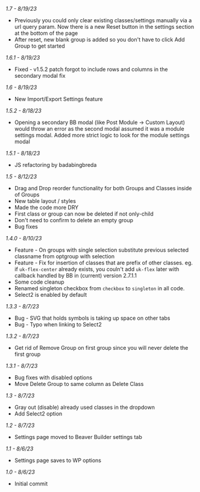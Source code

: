 *1.7 - 8/19/23*
- Previously you could only clear existing classes/settings manually via a url query param. Now there is a new Reset button in the settings section at the bottom of the page
- After reset, new blank group is added so you don't have to click Add Group to get started

*1.6.1 - 8/19/23*
- Fixed - v1.5.2 patch forgot to include rows and columns in the secondary modal fix

*1.6 - 8/19/23*
- New Import/Export Settings feature

*1.5.2 - 8/18/23*
- Opening a secondary BB modal (like Post Module -> Custom Layout) would throw an error as the second modal assumed it was a module settings modal. Added more strict logic to look for the module settings modal

*1.5.1 - 8/18/23*
- JS refactoring by badabingbreda

*1.5 - 8/12/23*
- Drag and Drop reorder functionality for both Groups and Classes inside of Groups
- New table layout / styles
- Made the code more DRY
- First class or group can now be deleted if not only-child
- Don't need to confirm to delete an empty group
- Bug fixes

*1.4.0 - 8/10/23*
- Feature - On groups with single selection substitute previous selected classname from optgroup with selection
- Feature - Fix for insertion of classes that are prefix of other classes. eg. if `uk-flex-center` already exists, you couln't add `uk-flex` later with callback handled by BB in (current) version 2.7.1.1
- Some code cleanup
- Renamed singleton checkbox from `checkbox` to `singleton` in all code.
- Select2 is enabled by default

*1.3.3 - 8/7/23*
- Bug - SVG that holds symbols is taking up space on other tabs
- Bug - Typo when linking to Select2

*1.3.2 - 8/7/23*
- Get rid of Remove Group on first group since you will never delete the first group

*1.3.1 - 8/7/23*
- Bug fixes with disabled options
- Move Delete Group to same column as Delete Class

*1.3 - 8/7/23*
- Gray out (disable) already used classes in the dropdown
- Add Select2 option

*1.2 - 8/7/23*
- Settings page moved to Beaver Builder settings tab

*1.1 - 8/6/23*
- Settings page saves to WP options

*1.0 - 8/6/23*
- Initial commit

